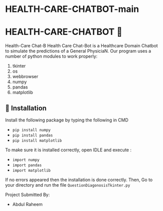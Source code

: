 # HEALTH-CARE-CHATBOT-main
# HEALTH-CARE-CHATBOT 🤖
Health-Care Chat-B Health Care Chat-Bot is a Healthcare Domain Chatbot to simulate the predictions of a General PhysiciaN.
Our	program	uses	a	number	of	python	modules	to	work	properly:

1. tkinter 
1. os
1. webbrowser
1. numpy
1. pandas
1. matplotlib

## :white_square_button: Installation 
Install the following package by typing the following in CMD

- `pip install numpy`
- `pip install pandas`
- `pip install matplotlib`

To make sure it is installed correctly, open IDLE and execute :

- `import numpy`
- `import pandas`
- `import matplotlib`

If no errors appeared then the installation is done correctly.
Then, Go to your directory and run the file `QuestionDiagonosisTkinter.py`

Project Submitted By: 
- Abdul Raheem
